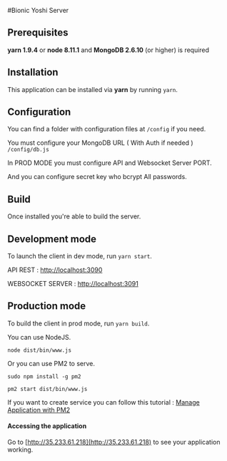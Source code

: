 #Bionic Yoshi Server

## Prerequisites
**yarn 1.9.4** or **node 8.11.1** and **MongoDB 2.6.10** (or higher) is required



## Installation
This application can be installed via **yarn** by running `yarn`.

## Configuration
You can find a folder with configuration files at `/config` if you need. 

You must configure your MongoDB URL ( With Auth if needed ) `/config/db.js`

In PROD MODE you must configure API and Websocket Server PORT.

And you can configure secret key who bcrypt All passwords.

## Build
Once installed you're able to build the server.

## Development mode
To launch the client in dev mode, run `yarn start`. 

API REST : [http://localhost:3090](http://localhost:3090)

WEBSOCKET SERVER : [http://localhost:3091](http://localhost:3091)

## Production mode
To build the client in prod mode, run `yarn build`.

You can use NodeJS.

````
node dist/bin/www.js
````

Or you can use PM2 to serve.

````
sudo npm install -g pm2
````

````
pm2 start dist/bin/www.js
````

If you want to create service you can follow this tutorial : [Manage Application with PM2](https://www.digitalocean.com/community/tutorials/how-to-set-up-a-node-js-application-for-production-on-ubuntu-16-04#manage-application-with-pm2)

#### Accessing the application
Go to [http://35.233.61.218](http://35.233.61.218) to see your application working.
